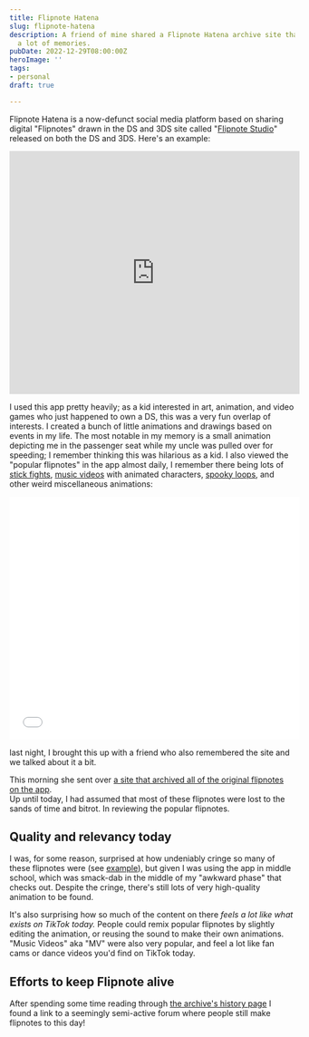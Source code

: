 ```yaml
---
title: Flipnote Hatena
slug: flipnote-hatena
description: A friend of mine shared a Flipnote Hatena archive site that brought back
  a lot of memories.
pubDate: 2022-12-29T08:00:00Z
heroImage: ''
tags:
- personal
draft: true

---
```

Flipnote Hatena is a now-defunct social media platform based on sharing digital "Flipnotes" drawn in the DS and 3DS site called "[Flipnote Studio](https://en.wikipedia.org/wiki/Flipnote_Studio)" released on both the DS and 3DS. Here's an example:

<iframe src="https://archive.sudomemo.net/watch/embed/mm3d05l2nc3bcftirpkwckwy1nvc" scrolling="no" frameborder="0" height="429" width="512"></iframe>

I used this app pretty heavily; as a kid interested in art, animation, and video games who just happened to own a DS, this was a very fun overlap of interests. I created a bunch of little animations and drawings based on events in my life. The most notable in my memory is a small animation depicting me in the passenger seat while my uncle was pulled over for speeding; I remember thinking this was hilarious as a kid. I also viewed the "popular flipnotes" in the app almost daily, I remember there being lots of [stick fights](https://www.sudomemo.net/watch/CBEEA0_0A95B9C620081_000), [music videos](https://archive.sudomemo.net/watch/mg3io13c0czbyyvl24kwn2udpnac) with animated characters, [spooky loops](https://flipnot.es/5UL8E13), and other weird miscellaneous animations:

<iframe src="[https://archive.sudomemo.net/watch/embed/mw21bqmammy40dtweuatavgl1jbc](https://archive.sudomemo.net/watch/embed/mw21bqmammy40dtweuatavgl1jbc "https://archive.sudomemo.net/watch/embed/mw21bqmammy40dtweuatavgl1jbc")" scrolling="no" frameborder="0" height="429" width="512"></iframe>

last night, I brought this up with a friend who also remembered the site and we talked about it a bit.

This morning she sent over [a site that archived all of the original flipnotes on the app](https://archive.sudomemo.net/).  
Up until today, I had assumed that most of these flipnotes were lost to the sands of time and bitrot. In reviewing the popular flipnotes.

## Quality and relevancy today

I was, for some reason, surprised at how undeniably cringe so many of these flipnotes were (see [example](https://flipnot.es/MY2918D)), but given I was using the app in middle school, which was smack-dab in the middle of my "awkward phase" that checks out. Despite the cringe, there's still lots of very high-quality animation to be found.

It's also surprising how so much of the content on there _feels a lot like what exists on TikTok today._ People could remix popular flipnotes by slightly editing the animation, or reusing the sound to make their own animations. "Music Videos" aka "MV" were also very popular, and feel a lot like fan cams or dance videos you'd find on TikTok today.

## Efforts to keep Flipnote alive

After spending some time reading through [the archive's history page](https://archive.sudomemo.net/history/) I found a link to a seemingly semi-active forum where people still make flipnotes to this day! 